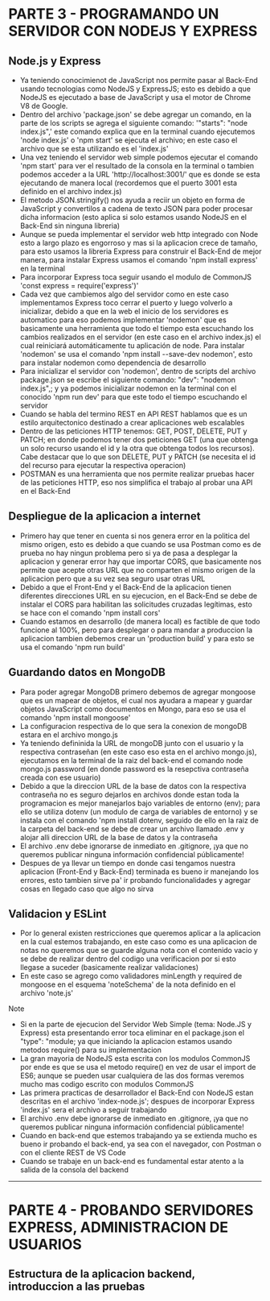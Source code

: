 # PARTE 3 - PROGRAMANDO UN SERVIDOR CON NODEJS Y EXPRESS

## Node.js y Express
- Ya teniendo conocimienot de JavaScript nos permite pasar al Back-End usando tecnologias como NodeJS y ExpressJS; esto es debido a que NodeJS es ejecutado a base de JavaScript y usa el motor de Chrome V8 de Google.
- Dentro del archivo 'package.json' se debe agregar un comando, en la parte de los scripts se agrega el siguiente comando: '"starts": "node index.js",' este comando explica que en la terminal cuando ejecutemos 'node index.js' o 'npm start' se ejecuta el archivo; en este caso el archivo que se esta utilizando es el 'index.js'
- Una vez teniendo el servidor web simple podemos ejecutar el comando 'npm start' para ver el resultado de la consola en la terminal o tambien podemos acceder a la URL 'http://localhost:3001/' que es donde se esta ejecutando de manera local (recordemos que el puerto 3001 esta definido en el archivo index.js)
- El metodo JSON.stringify() nos ayuda a reciir un objeto en forma de JavaScript y convertilos a cadena de texto JSON para poder procesar dicha informacion (esto aplica si solo estamos usando NodeJS en el Back-End sin ninguna libreria)
- Aunque se pueda implementar el servidor web http integrado con Node esto a largo plazo es engorroso y mas si la aplicacion crece de tamaño, para esto usamos la libreria Express para construir el Back-End de mejor manera, para instalar Express usamos el comando 'npm install express' en la terminal
- Para incorporar Express toca seguir usando el modulo de CommonJS 'const express = require('express')'
- Cada vez que cambiemos algo del servidor como en este caso implementamos Express toco cerrar el puerto y luego volverlo a inicializar, debido a que en la web el inicio de los servidores es automatico para eso podemos implementar 'nodemon' que es basicamente una herramienta que todo el tiempo esta escuchando los cambios realizados en el servidor (en este caso en el archivo index.js) el cual reiniciará automáticamente tu aplicación de node. Para instalar 'nodemon' se usa el comando 'npm install --save-dev nodemon', esto para instalar nodemon como dependencia de desarrollo
- Para inicializar el servidor con 'nodemon', dentro de scripts del archivo package.json se escribe el siguiente comando: "dev": "nodemon index.js",; y ya podemos inicializar nodemon en la terminal con el conocido 'npm run dev' para que este todo el tiempo escuchando el servidor
- Cuando se habla del termino REST en API REST hablamos que es un estilo arquitectonico destinado a crear aplicaciones web escalables
- Dentro de las peticiones HTTP tenemos: GET, POST, DELETE, PUT y PATCH; en donde podemos tener dos peticiones GET (una que obtenga un solo recurso usando el id y la otra que obtenga todos los recursos). Cabe destacar que lo que son DELETE, PUT y PATCH (se necesita el id del recurso para ejecutar la respectiva operacion)
- POSTMAN es una herramienta que nos permite realizar pruebas hacer de las peticiones HTTP, eso nos simplifica el trabajo al probar una API en el Back-End

## Despliegue de la aplicacion a internet
- Primero hay que tener en cuenta si nos genera error en la politica del mismo origen, esto es debido a que cuando se usa Postman como es de prueba no hay ningun problema pero si ya de pasa a desplegar la aplicacion y generar error hay que importar CORS, que basicamente nos permite que acepte otras URL que no comparten el mismo origen de la aplicacion pero que a su vez sea seguro usar otras URL
- Debido a que el Front-End y el Back-End de la aplicacion tienen diferentes direcciones URL en su ejecucion, en el Back-End se debe de instalar el CORS para habilitan las solicitudes cruzadas legítimas, esto se hace con el comando 'npm install cors'
- Cuando estamos en desarrollo (de manera local) es factible de que todo funcione al 100%, pero para desplegar o para mandar a produccion la aplicacion tambien debemos crear un 'production build' y para esto se usa el comando 'npm run build'

## Guardando datos en MongoDB
- Para poder agregar MongoDB primero debemos de agregar mongoose que es un mapear de objetos, el cual nos ayudara a mapear y guardar objetos JavaScript como documentos en Mongo, para eso se usa el comando 'npm install mongoose'
- La configuracion respectiva de lo que sera la conexion de mongoDB estara en el archivo mongo.js
- Ya teniendo defininida la URL de mongoDB junto con el usuario y la respectiva contraseñan (en este caso eso esta en el archivo mongo.js), ejecutamos en la terminal de la raiz del back-end el comando node mongo.js password (en donde password es la resepctiva contraseña creada con ese usuario)
- Debido a que la direccion URL de la base de datos con la respectiva contraseña no es seguro dejarlos en archivos donde estan toda la programacion es mejor manejarlos bajo variables de entorno (env); para ello se utiliza dotenv (un modulo de carga de variables de entorno) y se instala con el comando 'npm install dotenv, seguido de ello en la raiz de la carpeta del back-end se debe de crear un archivo llamado .env y alojar alli direccion URL de la base de datos y la contraseña
- El archivo .env debe ignorarse de inmediato en .gitignore, ¡ya que no queremos publicar ninguna información confidencial públicamente!
- Despues de ya llevar un tiempo en donde casi tengamos nuestra aplicacion (Front-End y Back-End) terminada es bueno ir manejando los errores, esto tambien sirve pa' ir probando funcionalidades y agregar cosas en llegado caso que algo no sirva

## Validacion y ESLint
- Por lo general existen restricciones que queremos aplicar a la aplicacion en la cual estemos trabajando, en este caso como es una aplicacion de notas no queremos que se guarde alguna nota con el contenido vacio y se debe de realizar dentro del codigo una verificacion por si esto llegase a suceder (basicamente realizar validaciones)
- En este caso se agrego como validadores minLength y required de mongoose en el esquema 'noteSchema' de la nota definido en el archivo 'note.js'

> [!NOTE]
> - Si en la parte de ejecucion del Servidor Web Simple (tema: Node.JS y Express) esta presentando error toca eliminar en el package.json el "type": "module; ya que iniciando la aplicacion estamos usando metodos require() para su implementacion
> - La gran mayoria de NodeJS esta escrita con los modulos CommonJS por ende es que se usa el metodo require() en vez de usar el import de ES6; aunque se pueden usar cualquiera de las dos formas veremos mucho mas codigo escrito con modulos CommonJS
> - Las primera practicas de desarrollador el Back-End con NodeJS estan descritas en el archivo 'index-node.js'; despues de incorporar Express 'index.js' sera el archivo a seguir trabajando
> - El archivo .env debe ignorarse de inmediato en .gitignore, ¡ya que no queremos publicar ninguna información confidencial públicamente!
> - Cuando en back-end que estemos trabajando ya se extienda mucho es bueno ir probando el back-end, ya sea con el navegador, con Postman o con el cliente REST de VS Code
> - Cuando se trabaje en un back-end es fundamental estar atento a la salida de la consola del backend

---

# PARTE 4 - PROBANDO SERVIDORES EXPRESS, ADMINISTRACION DE USUARIOS

## Estructura de la aplicacion backend, introduccion a las pruebas

